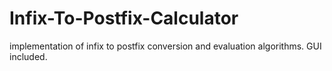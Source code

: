# Infix-To-Postfix-Calculator
implementation of infix to postfix conversion and evaluation algorithms. GUI included.
